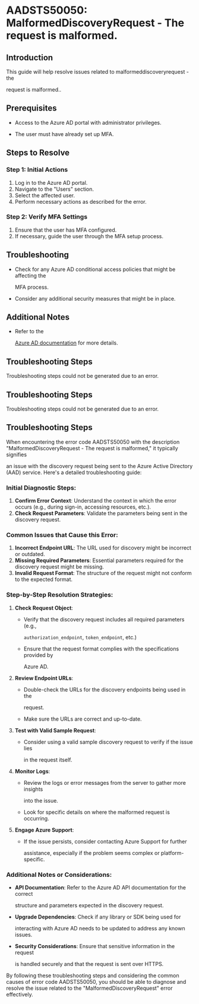 
# AADSTS50050: MalformedDiscoveryRequest - The request is malformed.


## Introduction

This guide will help resolve issues related to malformeddiscoveryrequest - the

request is malformed..


## Prerequisites


* Access to the Azure AD portal with administrator privileges.

* The user must have already set up MFA.


## Steps to Resolve


### Step 1: Initial Actions

1. Log in to the Azure AD portal.
2. Navigate to the "Users" section.
3. Select the affected user.
4. Perform necessary actions as described for the error.


### Step 2: Verify MFA Settings

1. Ensure that the user has MFA configured.
2. If necessary, guide the user through the MFA setup process.


## Troubleshooting


* Check for any Azure AD conditional access policies that might be affecting the

  MFA process.

* Consider any additional security measures that might be in place.


## Additional Notes


* Refer to the

  [Azure AD 
documentation](https://learn.microsoft.com/en-us/azure/active-directory/)
  for more details.


## Troubleshooting Steps

Troubleshooting steps could not be generated due to an error.


## Troubleshooting Steps

Troubleshooting steps could not be generated due to an error.


## Troubleshooting Steps

When encountering the error code AADSTS50050 with the description
"MalformedDiscoveryRequest - The request is malformed," it typically signifies

an issue with the discovery request being sent to the Azure Active Directory
(AAD) service. Here's a detailed troubleshooting guide:


### Initial Diagnostic Steps:

1. **Confirm Error Context**: Understand the context in which the error occurs
   (e.g., during sign-in, accessing resources, etc.).
2. **Check Request Parameters**: Validate the parameters being sent in the
   discovery request.


### Common Issues that Cause this Error:

1. **Incorrect Endpoint URL**: The URL used for discovery might be incorrect or
   outdated.
2. **Missing Required Parameters**: Essential parameters required for the
   discovery request might be missing.
3. **Invalid Request Format**: The structure of the request might not conform to
   the expected format.


### Step-by-Step Resolution Strategies:

1. **Check Request Object**:
   * Verify that the discovery request includes all required parameters (e.g.,

     `authorization_endpoint`, `token_endpoint`, etc.)
   * Ensure that the request format complies with the specifications provided by

     Azure AD.

2. **Review Endpoint URLs**:

   * Double-check the URLs for the discovery endpoints being used in the

     request.
   * Make sure the URLs are correct and up-to-date.

3. **Test with Valid Sample Request**:

   * Consider using a valid sample discovery request to verify if the issue lies

     in the request itself.

4. **Monitor Logs**:

   * Review the logs or error messages from the server to gather more insights

     into the issue.
   * Look for specific details on where the malformed request is occurring.

5. **Engage Azure Support**:
   * If the issue persists, consider contacting Azure Support for further

     assistance, especially if the problem seems complex or platform-specific.


### Additional Notes or Considerations:


* **API Documentation**: Refer to the Azure AD API documentation for the correct

  structure and parameters expected in the discovery request.

* **Upgrade Dependencies**: Check if any library or SDK being used for

  interacting with Azure AD needs to be updated to address any known issues.

* **Security Considerations**: Ensure that sensitive information in the request

  is handled securely and that the request is sent over HTTPS.

By following these troubleshooting steps and considering the common causes of
error code AADSTS50050, you should be able to diagnose and resolve the issue
related to the "MalformedDiscoveryRequest" error effectively.